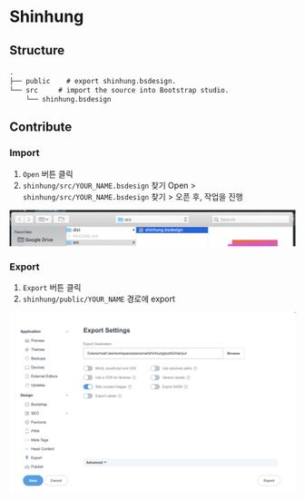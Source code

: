# Shinhung

## Structure

```shell
.
├── public    # export shinhung.bsdesign.
└── src     # import the source into Bootstrap studio.
    └── shinhung.bsdesign
```

## Contribute

### Import

1. `Open` 버튼 클릭
2. `shinhung/src/YOUR_NAME.bsdesign` 찾기
Open > `shinhung/src/YOUR_NAME.bsdesign` 찾기 > 오픈 후, 작업을 진행

![import file](./img/import.png)

### Export

1. `Export` 버튼 클릭
2. `shinhung/public/YOUR_NAME` 경로에 export

![export file](./img/export.png)


